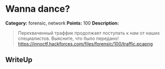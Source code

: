 # Wanna dance?


**Category:** forensic, network
**Points:** 100
**Description:**

> Перехваченный траффик продолжает поступать к нам от наших специалистов. Выясните, что было передано!
> https://innoctf.hackforces.com/files/forensic/100/traffic.pcapng

## WriteUp 

